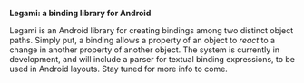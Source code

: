**Legami: a binding library for Android**

Legami is an Android library for creating bindings among two distinct object paths. 
Simply put, a binding allows a property of an object to *react* to a change in another property of another object.
The system is currently in development, and will include a parser for textual binding expressions, to be used in Android layouts.
Stay tuned for more info to come.
